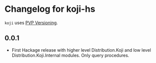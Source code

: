 # Changelog for koji-hs

`koji` uses [PVP Versioning](https://pvp.haskell.org).

## 0.0.1
- First Hackage release with higher level Distribution.Koji and
  low level Distribution.Koji.Internal modules. Only query procedures.
